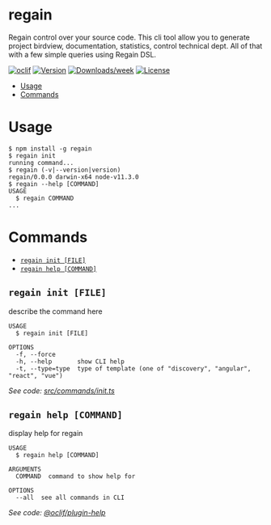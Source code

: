 regain
======

Regain control over your source code. This cli tool allow you to generate project birdview, documentation, statistics, control technical dept. All of that with a few simple queries using Regain DSL.

[![oclif](https://img.shields.io/badge/cli-oclif-brightgreen.svg)](https://oclif.io)
[![Version](https://img.shields.io/npm/v/regain.svg)](https://npmjs.org/package/regain)
[![Downloads/week](https://img.shields.io/npm/dw/regain.svg)](https://npmjs.org/package/regain)
[![License](https://img.shields.io/npm/l/regain.svg)](https://github.com/aiboy/regain/blob/master/package.json)

<!-- toc -->
* [Usage](#usage)
* [Commands](#commands)
<!-- tocstop -->
# Usage
<!-- usage -->
```sh-session
$ npm install -g regain
$ regain init
running command...
$ regain (-v|--version|version)
regain/0.0.0 darwin-x64 node-v11.3.0
$ regain --help [COMMAND]
USAGE
  $ regain COMMAND
...
```
<!-- usagestop -->
# Commands
<!-- commands -->
* [`regain init [FILE]`](#regain-init-file)
* [`regain help [COMMAND]`](#regain-help-command)

## `regain init [FILE]`

describe the command here

```
USAGE
  $ regain init [FILE]

OPTIONS
  -f, --force
  -h, --help       show CLI help
  -t, --type=type  type of template (one of "discovery", "angular", "react", "vue")
```

_See code: [src/commands/init.ts](https://github.com/aiboy/regain/blob/v0.0.0/src/commands/init.ts)_

## `regain help [COMMAND]`

display help for regain

```
USAGE
  $ regain help [COMMAND]

ARGUMENTS
  COMMAND  command to show help for

OPTIONS
  --all  see all commands in CLI
```

_See code: [@oclif/plugin-help](https://github.com/oclif/plugin-help/blob/v2.1.6/src/commands/help.ts)_

<!-- commandsstop -->
